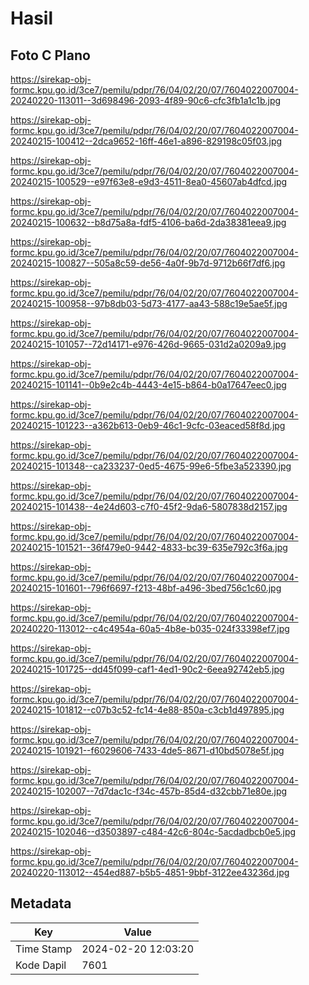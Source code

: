 # Hasil

## Foto C Plano

https://sirekap-obj-formc.kpu.go.id/3ce7/pemilu/pdpr/76/04/02/20/07/7604022007004-20240220-113011--3d698496-2093-4f89-90c6-cfc3fb1a1c1b.jpg

https://sirekap-obj-formc.kpu.go.id/3ce7/pemilu/pdpr/76/04/02/20/07/7604022007004-20240215-100412--2dca9652-16ff-46e1-a896-829198c05f03.jpg

https://sirekap-obj-formc.kpu.go.id/3ce7/pemilu/pdpr/76/04/02/20/07/7604022007004-20240215-100529--e97f63e8-e9d3-4511-8ea0-45607ab4dfcd.jpg

https://sirekap-obj-formc.kpu.go.id/3ce7/pemilu/pdpr/76/04/02/20/07/7604022007004-20240215-100632--b8d75a8a-fdf5-4106-ba6d-2da38381eea9.jpg

https://sirekap-obj-formc.kpu.go.id/3ce7/pemilu/pdpr/76/04/02/20/07/7604022007004-20240215-100827--505a8c59-de56-4a0f-9b7d-9712b66f7df6.jpg

https://sirekap-obj-formc.kpu.go.id/3ce7/pemilu/pdpr/76/04/02/20/07/7604022007004-20240215-100958--97b8db03-5d73-4177-aa43-588c19e5ae5f.jpg

https://sirekap-obj-formc.kpu.go.id/3ce7/pemilu/pdpr/76/04/02/20/07/7604022007004-20240215-101057--72d14171-e976-426d-9665-031d2a0209a9.jpg

https://sirekap-obj-formc.kpu.go.id/3ce7/pemilu/pdpr/76/04/02/20/07/7604022007004-20240215-101141--0b9e2c4b-4443-4e15-b864-b0a17647eec0.jpg

https://sirekap-obj-formc.kpu.go.id/3ce7/pemilu/pdpr/76/04/02/20/07/7604022007004-20240215-101223--a362b613-0eb9-46c1-9cfc-03eaced58f8d.jpg

https://sirekap-obj-formc.kpu.go.id/3ce7/pemilu/pdpr/76/04/02/20/07/7604022007004-20240215-101348--ca233237-0ed5-4675-99e6-5fbe3a523390.jpg

https://sirekap-obj-formc.kpu.go.id/3ce7/pemilu/pdpr/76/04/02/20/07/7604022007004-20240215-101438--4e24d603-c7f0-45f2-9da6-5807838d2157.jpg

https://sirekap-obj-formc.kpu.go.id/3ce7/pemilu/pdpr/76/04/02/20/07/7604022007004-20240215-101521--36f479e0-9442-4833-bc39-635e792c3f6a.jpg

https://sirekap-obj-formc.kpu.go.id/3ce7/pemilu/pdpr/76/04/02/20/07/7604022007004-20240215-101601--796f6697-f213-48bf-a496-3bed756c1c60.jpg

https://sirekap-obj-formc.kpu.go.id/3ce7/pemilu/pdpr/76/04/02/20/07/7604022007004-20240220-113012--c4c4954a-60a5-4b8e-b035-024f33398ef7.jpg

https://sirekap-obj-formc.kpu.go.id/3ce7/pemilu/pdpr/76/04/02/20/07/7604022007004-20240215-101725--dd45f099-caf1-4ed1-90c2-6eea92742eb5.jpg

https://sirekap-obj-formc.kpu.go.id/3ce7/pemilu/pdpr/76/04/02/20/07/7604022007004-20240215-101812--c07b3c52-fc14-4e88-850a-c3cb1d497895.jpg

https://sirekap-obj-formc.kpu.go.id/3ce7/pemilu/pdpr/76/04/02/20/07/7604022007004-20240215-101921--f6029606-7433-4de5-8671-d10bd5078e5f.jpg

https://sirekap-obj-formc.kpu.go.id/3ce7/pemilu/pdpr/76/04/02/20/07/7604022007004-20240215-102007--7d7dac1c-f34c-457b-85d4-d32cbb71e80e.jpg

https://sirekap-obj-formc.kpu.go.id/3ce7/pemilu/pdpr/76/04/02/20/07/7604022007004-20240215-102046--d3503897-c484-42c6-804c-5acdadbcb0e5.jpg

https://sirekap-obj-formc.kpu.go.id/3ce7/pemilu/pdpr/76/04/02/20/07/7604022007004-20240220-113012--454ed887-b5b5-4851-9bbf-3122ee43236d.jpg


## Metadata

| Key        | Value               |
| ---------- | ------------------- |
| Time Stamp | 2024-02-20 12:03:20 |
| Kode Dapil | 7601                |




